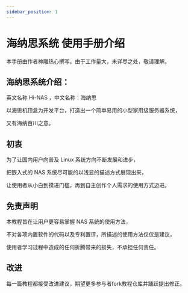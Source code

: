 ```yaml
---
sidebar_position: 1
---
```


# 海纳思系统 使用手册介绍

本手册由作者神雕热心撰写。由于工作量大，未详尽之处，敬请理解。

## 海纳思系统介绍：

英文名称 Hi-NAS ，中文名称：海纳思 

以海思机顶盒为开发平台，打造出一个简单易用的小型家用级服务器系统，

又有海纳百川之意。

## 初衷

为了让国内用户向普及 Linux 系统方向不断发展和进步，

把嵌入式的 NAS 系统尽可能的以浅显的描述方式展现出来，

让使用者从小白到摸进门槛，再到自主创作个人需求的使用方式迈进。

## 免责声明

本教程旨在让用户更容易掌握 NAS 系统的使用方法，

不对各项内置软件的代码以及专利置评，所描述的使用方法仅仅是建议，

使用者学习过程中造成的任何折腾带来的损失，不承担任何责任。

## 改进

每一篇教程都接受改进建议，期望更多参与者fork教程仓库并踊跃提出修正。